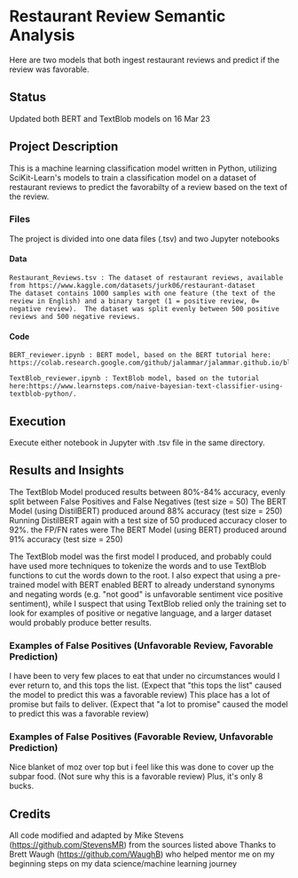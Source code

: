 # Restaurant Review Semantic Analysis
Here are two models that both ingest restaurant reviews and predict if the review was favorable.

## Status
  
Updated both BERT and TextBlob models on 16 Mar 23

## Project Description

This is a machine learning classification model written in Python, utilizing SciKit-Learn's models to train a classification model on a dataset of restaurant reviews to predict the favorabilty of a review based on the text of the review.   

###  Files
  
The project is divided into one data files (.tsv) and two Jupyter notebooks

####  Data
  
    Restaurant_Reviews.tsv : The dataset of restaurant reviews, available from https://www.kaggle.com/datasets/jurk06/restaurant-dataset
    The dataset contains 1000 samples with one feature (the text of the review in English) and a binary target (1 = positive review, 0= negative review).  The dataset was split evenly between 500 positive reviews and 500 negative reviews.
    
####  Code
  
    BERT_reviewer.ipynb : BERT model, based on the BERT tutorial here: https://colab.research.google.com/github/jalammar/jalammar.github.io/blob/master/notebooks/bert/A_Visual_Notebook_to_Using_BERT_for_the_First_Time.ipynb#scrollTo=iCoyxRJ7ECTA.
    
    TextBlob_reviewer.ipynb : TextBlob model, based on the tutorial here:https://www.learnsteps.com/naive-bayesian-text-classifier-using-textblob-python/.


## Execution
Execute either notebook in Jupyter with .tsv file in the same directory.

## Results and Insights
The TextBlob Model produced results between 80%-84% accuracy, evenly split between False Positives and False Negatives (test size = 50)
The BERT Model (using DistilBERT) produced around 88% accuracy (test size = 250)
Running DistilBERT again with a test size of 50 produced accuracy closer to 92%.  the FP/FN rates were 
The BERT Model (using BERT) produced around 91% accuracy (test size = 250)

The TextBlob model was the first model I produced, and probably could have used more techniques to tokenize the words and to use TextBlob functions to cut the words down to the root.  I also expect that using a pre-trained model with BERT enabled BERT to already understand synonyms and negating words (e.g. "not good" is unfavorable sentiment vice positive sentiment), while I suspect that using TextBlob relied only the training set to look for examples of positive or negative language, and a larger dataset would probably produce better results.  

### Examples of False Positives (Unfavorable Review, Favorable Prediction)
I have been to very few places to eat that under no circumstances would I ever return to, and this tops the list. (Expect that "this tops the list" caused the model to predict this was a favorable review)
This place has a lot of promise but fails to deliver. (Expect that "a lot to promise" caused the model to predict this was a favorable review)


### Examples of False Positives (Favorable Review, Unfavorable Prediction)
Nice blanket of moz over top but i feel like this was done to cover up the subpar food. (Not sure why this is a favorable review)
Plus, it's only 8 bucks.

## Credits
All code modified and adapted by Mike Stevens (https://github.com/StevensMR) from the sources listed above
Thanks to Brett Waugh (https://github.com/WaughB) who helped mentor me on my beginning steps on my data science/machine learning journey
